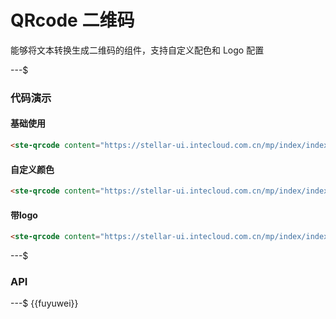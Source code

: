 # QRcode 二维码

能够将文本转换生成二维码的组件，支持自定义配色和 Logo 配置

---$

### 代码演示

#### 基础使用

```html
<ste-qrcode content="https://stellar-ui.intecloud.com.cn/mp/index/index" />
```

#### 自定义颜色

```html
<ste-qrcode content="https://stellar-ui.intecloud.com.cn/mp/index/index" foreground="#c11" background="#dad" />
```

#### 带logo

```html
<ste-qrcode content="https://stellar-ui.intecloud.com.cn/mp/index/index" foregroundImageSrc="https://image.whzb.com/chain/StellarUI/logo.png" />
```

---$

### API

<!-- props -->

---$
{{fuyuwei}}
